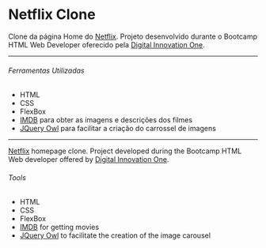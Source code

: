 # Netflix Clone 

Clone da página Home do [Netflix](https://www.netflix.com/).
Projeto desenvolvido durante o Bootcamp HTML Web Developer oferecido pela [Digital Innovation One](https://web.digitalinnovation.one/).
<hr>

###### Ferramentas Utilizadas

* HTML
* CSS
* FlexBox
* [IMDB](https://www.imdb.com) para obter as imagens e descrições dos filmes
* [JQuery Owl](https://owlcarousel2.github.io/OwlCarousel2/) para facilitar a criação do carrossel de imagens

<hr>

[Netflix](https://www.netflix.com/) homepage clone.
Project developed during the Bootcamp HTML Web developer offered by [Digital Innovation One](https://web.digitalinnovation.one/).

###### Tools

* HTML
* CSS
* FlexBox
* [IMDB](https://www.imdb.com) for getting movies 
* [JQuery Owl](https://owlcarousel2.github.io/OwlCarousel2/) to facilitate the creation of the image carousel
